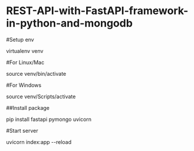 # REST-API-with-FastAPI-framework-in-python-and-mongodb

#Setup env

virtualenv venv


#For Linux/Mac

source venv/bin/activate

#For Windows

source venv/Scripts/activate

##Install package

pip install fastapi pymongo uvicorn


#Start server

uvicorn index:app --reload

